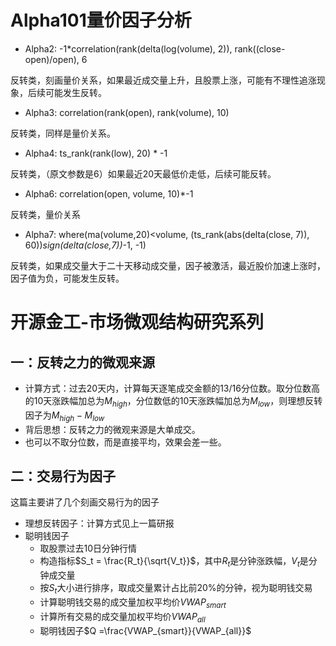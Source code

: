 # Alpha101量价因子分析

- Alpha2: -1*correlation(rank(delta(log(volume), 2)), rank((close-open)/open), 6

反转类，刻画量价关系，如果最近成交量上升，且股票上涨，可能有不理性追涨现象，后续可能发生反转。

- Alpha3: correlation(rank(open), rank(volume), 10)

反转类，同样是量价关系。

- Alpha4: ts_rank(rank(low), 20) * -1

反转类，（原文参数是6）如果最近20天最低价走低，后续可能反转。

- Alpha6: correlation(open, volume, 10)*-1

反转类，量价关系

- Alpha7: where(ma(volume,20)<volume, (ts_rank(abs(delta(close, 7)), 60))*sign(delta(close,7))*-1, -1)

反转类，如果成交量大于二十天移动成交量，因子被激活，最近股价加速上涨时，因子值为负，可能发生反转。

# 开源金工-市场微观结构研究系列

## 一：反转之力的微观来源

- 计算方式：过去20天内，计算每天逐笔成交金额的13/16分位数。取分位数高的10天涨跌幅加总为$M_{high}$，分位数低的10天涨跌幅加总为$M_{low}$，则理想反转因子为$M_{high} - M_{low}$
- 背后思想：反转之力的微观来源是大单成交。
- 也可以不取分位数，而是直接平均，效果会差一些。

## 二：交易行为因子

这篇主要讲了几个刻画交易行为的因子

- 理想反转因子：计算方式见上一篇研报
- 聪明钱因子
  - 取股票过去10日分钟行情
  - 构造指标$S_t = \frac{R_t}{\sqrt{V_t}}$，其中$R_t$是分钟涨跌幅，$V_t$是分钟成交量
  - 按$S_t$大小进行排序，取成交量累计占比前20%的分钟，视为聪明钱交易
  - 计算聪明钱交易的成交量加权平均价$VWAP_{smart}$
  - 计算所有交易的成交量加权平均价$VWAP_{all}$
  - 聪明钱因子$Q =\frac{VWAP_{smart}}{VWAP_{all}}$
